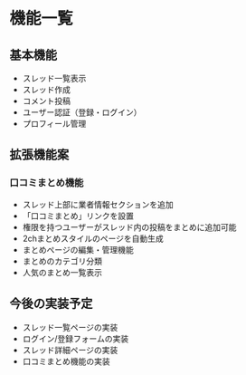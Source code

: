 # 機能一覧

## 基本機能
- スレッド一覧表示
- スレッド作成
- コメント投稿
- ユーザー認証（登録・ログイン）
- プロフィール管理

## 拡張機能案
### 口コミまとめ機能
- スレッド上部に業者情報セクションを追加
- 「口コミまとめ」リンクを設置
- 権限を持つユーザーがスレッド内の投稿をまとめに追加可能
- 2chまとめスタイルのページを自動生成
- まとめページの編集・管理機能
- まとめのカテゴリ分類
- 人気のまとめ一覧表示

## 今後の実装予定
- スレッド一覧ページの実装
- ログイン/登録フォームの実装
- スレッド詳細ページの実装
- 口コミまとめ機能の実装 